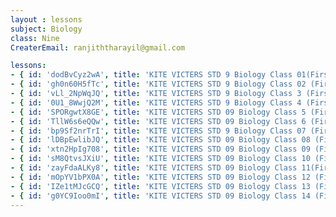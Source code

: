 ```yaml
--- 
layout : lessons 
subject: Biology
class: Nine
CreaterEmail: ranjiththarayil@gmail.com

lessons: 
- { id: 'dodBvCyz2wA', title: 'KITE VICTERS STD 9 Biology Class 01(First Bell-ഫസ്റ്റ് ബെല്‍)' }
- { id: 'gh0n60H5fTc', title: 'KITE VICTERS STD 9 Biology Class 02 (First Bell-ഫസ്റ്റ് ബെല്‍)' }
- { id: 'vLl_2NpWqJQ', title: 'KITE VICTERS STD 9 Biology Class 3 (First Bell-ഫസ്റ്റ് ബെല്‍)' }
- { id: '0U1_8WwjQ2M', title: 'KITE VICTERS STD 9 Biology Class 4 (First Bell-ഫസ്റ്റ് ബെല്‍)' }
- { id: 'SPORgwtX8GE', title: 'KITE VICTERS STD 09 Biology Class 5 (First Bell-ഫസ്റ്റ് ബെല്‍)' }
- { id: 'TllW6s6eQQw', title: 'KITE VICTERS STD 09 Biology Class 6 (First Bell-ഫസ്റ്റ് ബെല്‍)' }
- { id: 'bp9Sf2nrTrI', title: 'KITE VICTERS STD 9 Biology Class 07 (First Bell-ഫസ്റ്റ് ബെല്‍)' }
- { id: 'lDBpEwlibJQ', title: 'KITE VICTERS STD 09 Biology Class 08 (First Bell-ഫസ്റ്റ് ബെല്‍)' }
- { id: 'xtn2HpIg708', title: 'KITE VICTERS STD 09 Biology Class 09 (First Bell-ഫസ്റ്റ് ബെല്‍)' }
- { id: 'sM8QtvsJXiU', title: 'KITE VICTERS STD 09 Biology Class 10 (First Bell-ഫസ്റ്റ് ബെല്‍)' }
- { id: 'zayFdaALKy8', title: 'KITE VICTERS STD 09 Biology Class 11(First Bell-ഫസ്റ്റ് ബെല്‍)' }
- { id: 'mOpYV1bPX0A', title: 'KITE VICTERS STD 09 Biology Class 12 (First Bell-ഫസ്റ്റ് ബെല്‍)' }
- { id: 'IZe1tMJcGCQ', title: 'KITE VICTERS STD 09 Biology Class 13 (First Bell-ഫസ്റ്റ് ബെല്‍)' }
- { id: 'g0YC9Ioo0mI', title: 'KITE VICTERS STD 09 Biology Class 14 (First Bell-ഫസ്റ്റ് ബെല്‍)' }
--- 
```

